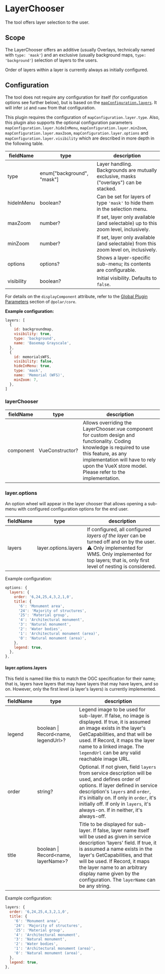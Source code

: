 # LayerChooser

The tool offers layer selection to the user.

## Scope

The LayerChooser offers an additive (usually Overlays, technically named with `type: 'mask'`) and an exclusive (usually background maps, `type: 'background'`) selection of layers to the users.

Order of layers within a layer is currently always as initially configured.

## Configuration

The tool does not require any configuration for itself (for configuration options see further below), but is based on the [`mapConfiguration.layers`](../../core/README.md#mapconfiguration.layers).
It will infer `id` and `name` from that configuration.

This plugin requires the configuration of `mapConfiguration.layer.type`.
Also, this plugin also supports the optional configuration parameters `mapConfiguration.layer.hideInMenu`, `mapConfiguration.layer.minZoom`, `mapConfiguration.layer.maxZoom`, `mapConfiguration.layer.options` and `mapConfiguration.layer.visibility` which are described in more depth in the following table.

| fieldName | type | description |
| - | - | - |
| type | enum["background", "mask"] | Layer handling. Backgrounds are mutually exclusive, masks ("overlays") can be stacked. |
| hideInMenu | boolean? | Can be set for layers of type `'mask'` to hide them in the selection menu. |
| maxZoom | number? | If set, layer only available (and selectable) up to this zoom level, inclusively. |
| minZoom | number? | If set, layer only available (and selectable) from this zoom level on, inclusively. |
| options | options? | Shows a layer-specific sub-menu; its contents are configurable. |
| visibility | boolean? | Initial visibility. Defaults to `false`. |

For details on the `displayComponent` attribute, refer to the [Global Plugin Parameters](../../core/README.md#global-plugin-parameters) section of `@polar/core`.

**Example configuration:**

```js
layers: [
  {
    id: backgroundmap,
    visibility: true,
    type: 'background',
    name: 'Basemap Grayscale',
  },
  {
    id: memorialsWFS,
    visibility: false,
    hideInMenu: true,
    type: 'mask',
    name: 'Memorial (WFS)',
    minZoom: 7,
  },
]
```

### layerChooser

| fieldName | type| description |
| - | - | - |
| component | VueConstructor? | Allows overriding the LayerChooser.vue component for custom design and functionality. Coding knowledge is required to use this feature, as any implementation will have to rely upon the VueX store model. Please refer to the implementation. |

### layer.options

An option wheel will appear in the layer chooser that allows opening a sub-menu with configured configuration options for the end user.

| fieldName | type | description |
| - | - | - |
| layers | layer.options.layers | If configured, all configured _layers of the layer_ can be turned off and on by the user. ⚠️ Only implemented for WMS. Only implemented for top layers; that is, only first level of nesting is considered. |

Example configuration:
```js
options: {
  layers: {
    order: '6,24,25,4,3,2,1,0',
    title: {
      '6': 'Monument area',
      '24': 'Majority of structures',
      '25': 'Material group',
      '4': 'Architectural monument',
      '3': 'Natural monument',
      '2': 'Water bodies',
      '1': 'Architectural monument (area)',
      '0': 'Natural monument (area)',
    },
    legend: true,
  },
},
```

#### layer.options.layers

This field is named like this to match the OGC specification for their name; that is, layers have layers that may have layers that may have layers, and so on. However, only the first level (a layer's layers) is currently implemented.

| fieldName | type | description |
| - | - | - |
| legend | boolean \| Record<name, legendUrl>? | Legend image to be used for sub-layer. If false, no image is displayed. If true, it is assumed an image exists in the layer's GetCapabilities, and that will be used. If Record, it maps the layer name to a linked image. The `legendUrl` can be any valid reachable image URL. |
| order | string? | Optional. If not given, field `layers` from service description will be used, and defines order of options. If layer defined in service description's `layers` and `order`, it's initially on. If only in `order`, it's initially off. If only in `layers`, it's always-on. If in neither, it's always-off. |
| title | boolean \| Record<name, layerName>? | Title to be displayed for sub-layer. If false, layer name itself will be used as given in service description 'layers' field. If true, it is assumed a name exists in the layer's GetCapabilities, and that will be used. If Record, it maps the layer name to an arbitrary display name given by the configuration. The `layerName` can be any string. |

Example configuration:
```js
layers: {
  order: '6,24,25,4,3,2,1,0',
  title: {
    '6': 'Monument area',
    '24': 'Majority of structures',
    '25': 'Material group',
    '4': 'Architectural monument',
    '3': 'Natural monument',
    '2': 'Water bodies',
    '1': 'Architectural monument (area)',
    '0': 'Natural monument (area)',
  },
  legend: true,
},
```
